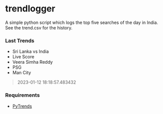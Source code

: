 # trendlogger
A simple python script which logs the top five searches of the day in India.<br>See the trend.csv for the history.<br>

<!-- Last Trends -->
### Last Trends
* Sri Lanka vs India
* Live Score
* Veera Simha Reddy
* PSG
* Man City
> 2023-01-12 18:18:57.483432

<!-- Requirements -->
### Requirements
* [PyTrends](https://github.com/dreyco676/pytrends)

